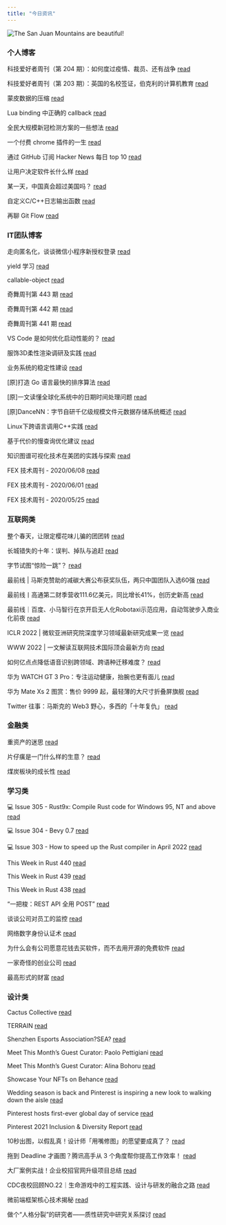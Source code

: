 ```yaml
---
title: "今日资讯"
---
```


![The San Juan Mountains are beautiful!](https://cn.bing.com/th?id=OHR.FoxSkills_EN-US2404818455_UHD.jpg "San Juan Mountains")

### 个人博客

   科技爱好者周刊（第 204 期）：如何度过疫情、裁员、还有战争 [read](http://www.ruanyifeng.com/blog/2022/04/weekly-issue-204.html)

   科技爱好者周刊（第 203 期）：英国的名校签证，伯克利的计算机教育 [read](http://www.ruanyifeng.com/blog/2022/04/weekly-issue-203.html)

   蒙皮数据的压缩 [read](https://blog.codingnow.com/2022/04/vertex_blend_attribute_compression.html)

   Lua binding 中正确的 callback [read](https://blog.codingnow.com/2022/04/lua_binding_callback.html)

   全民大规模新冠检测方案的一些想法 [read](https://blog.codingnow.com/2022/03/covid19_testing.html)

   一个付费 chrome 插件的一生 [read](https://blog.t9t.io/star-history-2021-01-21/)

   通过 GitHub 订阅 Hacker News 每日 top 10 [read](https://blog.t9t.io/headllines-2020-09-03/)

   让用户决定软件长什么样 [read](https://blog.t9t.io/let-user-design-2020-06-18/)

   某一天，中国真会超过美国吗？ [read](https://www.kymjs.com/stickies/2022/03/30/01)

   自定义C/C++日志输出函数 [read](https://www.kymjs.com/code/2020/08/07/01)

   再聊 Git Flow [read](https://www.kymjs.com/manager/2020/05/29/01)

### IT团队博客

   走向匿名化，谈谈微信小程序新授权登录 [read](http://www.alloyteam.com/2021/04/15431/)

   yield 学习 [read](http://www.alloyteam.com/2021/03/15427/)

   callable-object [read](http://www.alloyteam.com/2021/03/callable-object/)

   奇舞周刊第 443 期 [read](https://weekly.75.team/issue443.html)

   奇舞周刊第 442 期 [read](https://weekly.75.team/issue442.html)

   奇舞周刊第 441 期 [read](https://weekly.75.team/issue441.html)

   VS Code 是如何优化启动性能的？ [read](https://fed.taobao.org/blog/taofed/do71ct/wpsf10)

   服饰3D柔性渲染调研及实践 [read](https://fed.taobao.org/blog/taofed/do71ct/fufsgh)

   业务系统的稳定性建设 [read](https://fed.taobao.org/blog/taofed/do71ct/fc3cy0)

   \[原\]打造 Go 语言最快的排序算法 [read](https://blog.csdn.net/ByteDanceTech/article/details/124464192)

   \[原\]一文读懂全球化系统中的日期时间处理问题 [read](https://blog.csdn.net/ByteDanceTech/article/details/124395470)

   \[原\]DanceNN：字节自研千亿级规模文件元数据存储系统概述 [read](https://blog.csdn.net/ByteDanceTech/article/details/124311314)

   Linux下跨语言调用C++实践 [read](https://tech.meituan.com/2022/04/21/cross-language-call.html)

   基于代价的慢查询优化建议 [read](https://tech.meituan.com/2022/04/21/slow-query-optimized-advice-driven-by-cost-model.html)

   知识图谱可视化技术在美团的实践与探索 [read](https://tech.meituan.com/2022/04/14/the-practice-and-exploration-of-knowledge-graph-visualization-technology-in-meituan.html)

   FEX 技术周刊 - 2020/06/08 [read](http://fex.baidu.com/blog/2020/06/fex-weekly-08//)

   FEX 技术周刊 - 2020/06/01 [read](http://fex.baidu.com/blog/2020/06/fex-weekly-01//)

   FEX 技术周刊 - 2020/05/25 [read](http://fex.baidu.com/blog/2020/05/fex-weekly-25//)

### 互联网类

   整个春天，让限定樱花味儿骗的团团转 [read](http://www.huxiu.com/article/542193.html?f=wangzhan)

   长城错失的十年：误判、掉队与追赶 [read](http://www.huxiu.com/article/541773.html?f=wangzhan)

   字节试图“惊险一跳”？ [read](http://www.huxiu.com/article/541307.html?f=wangzhan)

   最前线 \| 马斯克赞助的减碳大赛公布获奖队伍，两只中国团队入选60强 [read](https://36kr.com/p/1714555791716871)

   最前线丨高通第二财季营收111.6亿美元，同比增长41%，创历史新高 [read](https://36kr.com/p/1718198814931976)

   最前线｜百度、小马智行在京开启无人化Robotaxi示范应用，自动驾驶步入商业化前夜 [read](https://36kr.com/p/1718109404003586)

   ICLR 2022 \| 微软亚洲研究院深度学习领域最新研究成果一览 [read](https://www.msra.cn/zh-cn/news/features/iclr-2022)

   WWW 2022 \| 一文解读互联网技术国际顶会最新方向 [read](https://www.msra.cn/zh-cn/news/features/www-2022)

   如何亿点点降低语音识别跨领域、跨语种迁移难度？ [read](https://www.msra.cn/zh-cn/news/features/cmatch-adapter)

   华为 WATCH GT 3 Pro：专注运动健康，抬腕也更有面儿 [read](http://www.geekpark.net/news/301641)

   华为 Mate Xs 2 图赏：售价 9999 起，最轻薄的大尺寸折叠屏旗舰 [read](http://www.geekpark.net/news/301637)

   Twitter 往事：马斯克的 Web3 野心，多西的「十年复仇」 [read](http://www.geekpark.net/news/301594)

### 金融类

   重资产的迷思 [read](http://xueqiu.com/6832369826/218569632)

   片仔癀是一门什么样的生意？ [read](http://xueqiu.com/6572050310/218523228)

   煤炭板块的成长性 [read](http://xueqiu.com/1303105348/218495261)

### 学习类

   💻 Issue 305 - Rust9x: Compile Rust code for Windows 95, NT and above [read](https://rust.libhunt.com/newsletter/305)

   💻 Issue 304 - Bevy 0.7 [read](https://rust.libhunt.com/newsletter/304)

   💻 Issue 303 - How to speed up the Rust compiler in April 2022 [read](https://rust.libhunt.com/newsletter/303)

   This Week in Rust 440 [read](https://this-week-in-rust.org/blog/2022/04/27/this-week-in-rust-440/)

   This Week in Rust 439 [read](https://this-week-in-rust.org/blog/2022/04/20/this-week-in-rust-439/)

   This Week in Rust 438 [read](https://this-week-in-rust.org/blog/2022/04/13/this-week-in-rust-438/)

   “一把梭：REST API 全用 POST” [read](https://coolshell.cn/articles/22173.html)

   谈谈公司对员工的监控 [read](https://coolshell.cn/articles/22157.html)

   网络数字身份认证术 [read](https://coolshell.cn/articles/21708.html)

   为什么会有公司愿意花钱去买软件，而不去用开源的免费软件 [read](https://wanqu.co/p/7581?s=rss)

   一家奇怪的创业公司 [read](https://wanqu.co/p/7580?s=rss)

   最高形式的财富 [read](https://wanqu.co/p/7579?s=rss)

### 设计类

   Cactus Collective [read](https://www.behance.net/gallery/142636531/Cactus-Collective)

   TERRAIN [read](https://www.behance.net/gallery/137411639/TERRAIN)

   Shenzhen Esports Association?SEA? [read](https://www.behance.net/gallery/140138307/Shenzhen-Esports-AssociationSEA)

   Meet This Month’s Guest Curator: Paolo Pettigiani [read](https://medium.com/behance-blog/meet-this-months-guest-curator-paolo-pettigiani-2e6eb34415c4?source=rss-f5272b7f3182------2)

   Meet This Month’s Guest Curator: Alina Bohoru [read](https://medium.com/behance-blog/meet-this-months-guest-curator-alina-bohoru-a78369a64aa7?source=rss-f5272b7f3182------2)

   Showcase Your NFTs on Behance [read](https://medium.com/behance-blog/showcase-your-nfts-on-behance-2c48386a2336?source=rss-f5272b7f3182------2)

   Wedding season is back and Pinterest is inspiring a new look to walking down the aisle [read](https://newsroom.pinterest.com/en/post/wedding-season-is-back-and-pinterest-is-inspiring-a-new-look-to-walking-down-the-aisle)

   Pinterest hosts first-ever global day of service [read](https://newsroom.pinterest.com/en/post/pinterest-hosts-first-ever-global-day-of-service)

   Pinterest 2021 Inclusion & Diversity Report [read](https://newsroom.pinterest.com/en/post/pinterest-2021-inclusion-diversity-report)

   10秒出图，以假乱真！设计师「用嘴修图」的愿望要成真了？ [read](https://www.uisdc.com/dall%c2%b7e-2)

   拖到 Deadline 才画图？腾讯高手从 3 个角度帮你提高工作效率！ [read](https://www.uisdc.com/promote-efficiency)

   大厂案例实战！企业校招官网升级项目总结 [read](https://www.uisdc.com/58-website-upgrade)

   CDC夜校回顾NO.22｜生命游戏中的工程实践、设计与研发的融合之路 [read](https://cdc.tencent.com/2022/04/13/cdc%e5%a4%9c%e6%a0%a1%e5%9b%9e%e9%a1%beno-22%ef%bd%9c%e7%94%9f%e5%91%bd%e6%b8%b8%e6%88%8f%e4%b8%ad%e7%9a%84%e5%b7%a5%e7%a8%8b%e5%ae%9e%e8%b7%b5%e3%80%81%e8%ae%be%e8%ae%a1%e4%b8%8e%e7%a0%94%e5%8f%91/)

   微前端框架核心技术揭秘 [read](https://cdc.tencent.com/2022/02/22/micro-frontend-framework/)

   做个“人格分裂”的研究者——质性研究中研究关系探讨 [read](https://cdc.tencent.com/2022/02/16/%e5%81%9a%e4%b8%aa%e4%ba%ba%e6%a0%bc%e5%88%86%e8%a3%82%e7%9a%84%e7%a0%94%e7%a9%b6%e8%80%85-%e8%b4%a8%e6%80%a7%e7%a0%94%e7%a9%b6%e4%b8%ad%e7%a0%94%e7%a9%b6%e5%85%b3/)

